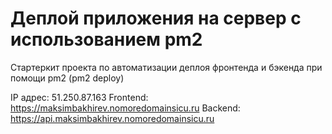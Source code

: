 # Деплой приложения на сервер с использованием pm2

Стартеркит проекта по автоматизации деплоя фронтенда и бэкенда при помощи pm2 (pm2 deploy)

IP адрес: 51.250.87.163
Frontend: https://maksimbakhirev.nomoredomainsicu.ru
Backend: https://api.maksimbakhirev.nomoredomainsicu.ru
